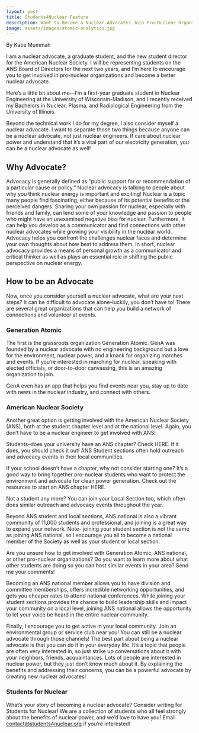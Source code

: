 ```yaml
---
layout: post
title: Students4Nuclear Feature
description: Want to Become a Nuclear Advocate? Join Pro-Nuclear Organizations, Make Connections, and Speak Up!
image: assets/images/atomic-analytics.jpg
---
```

By Katie Mummah

I am a nuclear advocate, a graduate student, and the new student director for the American Nuclear Society. I will be representing students on the ANS Board of Directors for the next two years, and I’m here to encourage you to get involved in pro-nuclear organizations and become a better nuclear advocate.

Here’s a little bit about me—I’m a first-year graduate student in Nuclear Engineering at the University of Wisconsin-Madison, and I recently received my Bachelors in Nuclear, Plasma, and Radiological Engineering from the University of Illinois.

Beyond the technical work I do for my degree, I also consider myself a nuclear advocate. I want to separate those two things because anyone can be a nuclear advocate, not just nuclear engineers. If care about nuclear power and understand that it’s a vital part of our electricity generation, you can be a nuclear advocate as well!

<h2>Why Advocate?</h2>

Advocacy is generally defined as “public support for or recommendation of a particular cause or policy.” Nuclear advocacy is talking to people about why you think nuclear energy is important and exciting!  Nuclear is a topic many people find fascinating, either because of its potential benefits or the perceived dangers.  Sharing your own passion for nuclear, especially with friends and family, can lend some of your knowledge and passion to people who might have an unexamined negative bias for nuclear.  Furthermore, it can help you develop as a communicator and find connections with other nuclear advocates while growing your visibility in the nuclear world. Advocacy helps you confront the challenges nuclear faces and determine your own thoughts about how best to address them. In short, nuclear advocacy provides a means of personal growth as a communicator and critical thinker as well as plays an essential role in shifting the public perspective on nuclear energy.  

<h2>How to be an Advocate</h2>

Now, once you consider yourself a nuclear advocate, what are your next steps? It can be difficult to advocate alone–luckily, you don’t have to! There are several great organizations that can help you build a network of connections and volunteer at events.

<h3>Generation Atomic</h3>

The first is the grassroots organization Generation Atomic. GenA was founded by a nuclear advocate with no engineering background but a love for the environment, nuclear power, and a knack for organizing marches and events. If you’re interested in marching for nuclear, speaking with elected officials, or door-to-door canvassing, this is an amazing organization to join.

GenA even has an app that helps you find events near you, stay up to date with news in the nuclear industry, and connect with others.

<h3>American Nuclear Society</h3>

Another great option is getting involved with the American Nuclear Society (ANS), both at the student chapter level and at the national level. Again, you don’t have to be a nuclear engineer to get involved with ANS!

Students–does your university have an ANS chapter? Check HERE. If it does, you should check it out! ANS Student sections often hold outreach and advocacy events in their local communities.

If your school doesn’t have a chapter, why not consider starting one? It’s a good way to bring together pro-nuclear students who want to protect the environment and advocate for clean power generation. Check out the resources to start an ANS chapter HERE.

Not a student any more? You can join your Local Section too, which often does similar outreach and advocacy events throughout the year.

Beyond ANS student and local sections, ANS national is also a vibrant community of 11,000 students and professional, and joining is a great way to expand your network.  Note- joining your student section is not the same as joining ANS national, so I encourage you all to become a national member of the Society as well as your student or local section.

Are you unsure how to get involved with Generation Atomic, ANS national, or other pro-nuclear organizations? Do you want to learn more about what other students are doing so you can host similar events in your area? Send me your comments!

Becoming an ANS national member allows you to have division and committee memberships, offers incredible networking opportunities, and gets you cheaper rates to attend national conferences. While joining your student sections provides the chance to build leadership skills and impact your community on a local level, joining ANS national allows the opportunity to let your voice be heard in the entire nuclear community.

Finally, I encourage you to get active in your local community. Join an environmental group or service club near you! You can still be a nuclear advocate through those channels! The best part about being a nuclear advocate is that you can do it in your everyday life. It’s a topic that people are often very interested in, so just strike up conversations about it with your neighbors, friends, acquaintances. Lots of people are interested in nuclear power, but they just don’t know much about it. By explaining the benefits and addressing their concerns, you can be a powerful advocate by creating new nuclear advocates!

<h3>Students for Nuclear</h3>

What’s your story of becoming a nuclear advocate? Consider writing for Students for Nuclear! We are a collection of students who all feel strongly about the benefits of nuclear power, and we’d love to have you! Email contact@students4nuclear.org if you’re interested!
